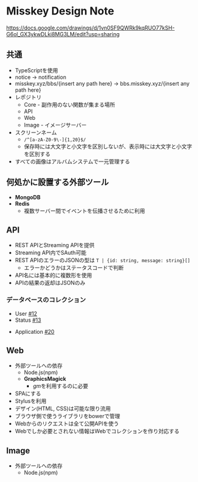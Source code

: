 # Misskey Design Note
https://docs.google.com/drawings/d/1vn0SF9QWRk9kqRUO77kSH-G6ol_GX3ykwDLki8MG3LM/edit?usp=sharing

## 共通
* TypeScriptを使用
* notice → notification
* misskey.xyz/bbs/{insert any path here} -> bbs.misskey.xyz/{insert any path here}
* レポジトリ
  * Core - 副作用のない関数が集まる場所
  * API
  * Web
  * Image - イメージサーバー
* スクリーンネーム
  * `/^[a-zA-Z0-9\-]{1,20}$/`
  * 保存時には大文字と小文字を区別しないが、表示時には大文字と小文字を区別する
* すべての画像はアルバムシステムで一元管理する

## 何処かに設置する外部ツール
* **MongoDB**
* **Redis**
  * 複数サーバー間でイベントを伝播させるために利用

## API
* REST APIとStreaming APIを提供
* Streaming API内でSAuth可能
* REST APIのエラーのJSONの型は `T | {id: string, message: string}[]`
  * エラーかどうかはステータスコードで判断
* API名には基本的に複数形を使用
* APIの結果の返却はJSONのみ

### データベースのコレクション
* User [#12](https://github.com/MissKernel/Misskey-DesignNote/issues/12)
* Status [#13](https://github.com/MissKernel/Misskey-DesignNote/issues/13)

<!-- * Image [#15](https://github.com/MissKernel/Misskey-DesignNote/issues/15) -->

* Application [#20](https://github.com/MissKernel/Misskey-DesignNote/issues/20)

## Web
* 外部ツールへの依存
  * Node.js(npm)
  * **GraphicsMagick**
    * *gm*を利用するのに必要
* SPAにする
* Stylusを利用
* デザイン(HTML, CSS)は可能な限り流用
* ブラウザ側で使うライブラリをbowerで管理 
* Webからのリクエストは全て公開APIを使う
* Webでしか必要とされない情報はWebでコレクションを作り対応する

## Image
* 外部ツールへの依存
  * Node.js(npm)
